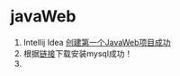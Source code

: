 # javaWeb

1. Intellij Idea [创建第一个JavaWeb项目成功](https://blog.csdn.net/ynzhang_it/article/details/82707830)
2. 根据[链接](https://download.csdn.net/download/weixin_41545366/10874082)下载安装mysql成功！
3. 